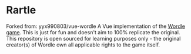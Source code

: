 # Rartle






Forked from: 
yyx990803/vue-wordle
A Vue implementation of the [Wordle game](https://www.powerlanguage.co.uk/wordle/). This is just for fun and doesn't aim to 100% replicate the original.
This repository is open sourced for learning purposes only - the original creator(s) of Wordle own all applicable rights to the game itself.
